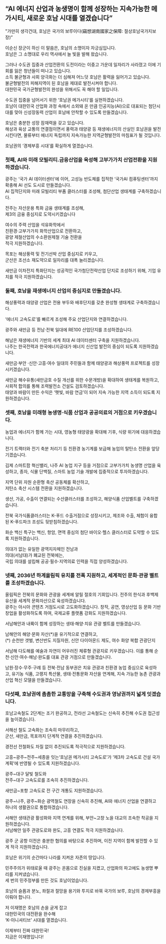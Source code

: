 ## “AI 에너지 산업과 농생명이 함께 성장하는 지속가능한 메가시티, 새로운 호남 시대를 열겠습니다”
"가만히 생각건대, 호남은 국가의 보루이다(竊想湖南國家之保障: 절상호남국가지보장)”  

이순신 장군이 하신 이 말씀은, 호남의 소명이자 자긍심입니다.   
호남은 그 소명대로 우리 역사에서 늘 빛을 발해 왔습니다.   

그러나 수도권 집중과 산업전환의 도전이라는 이중고 가운데 일자리가 사라졌고 이에 기회를 잃은 청년들이 떠나고 있습니다.  
소득 불균형과 사회 양극화는 더 심해져 어느덧 호남은 활력을 잃어가고 있습니다.   
불균형발전의 피해지역이 된 호남을 제대로 발전시켜야 합니다.   
대한민국 국가균형발전의 완성을 위해서도 꼭 해야 할 일입니다.   

수도권 집중을 넘어서기 위한 ‘호남권 메가시티’를 실현하겠습니다.   
호남이 대한민국 산업화 과정 속에서 소외돼 온 만큼 인공지능(AI)으로 대표되는 첨단시대를 맞아 신성장동력 산업이 호남에 안착할 수 있도록 만들겠습니다.  

호남은 충분한 성장 잠재력을 갖고 있습니다.   
해상과 육상 교통의 연결점이면서 풍력과 태양광 등 재생에너지의 산실인 호남권을 발전시킨다면, 물류부터 에너지 독립까지 지속가능한 지역균형발전의 마침표가 될 것입니다.   

호남권의 ‘경제부흥 시대’를 확실하게 열겠습니다.  

### 첫째, AI와 미래 모빌리티․금융산업을 육성해 고부가가치 산업전환을 지원하겠습니다.
광주는 ‘국가 AI 데이터센터’에 이어, 고성능 반도체를 집적한 ‘국가AI 컴퓨팅센터’까지 확충해 AI 선도 도시로 만들겠습니다.  
AI 집적단지와 미래 모빌리티 부품 클러스터를 조성해, 첨단산업 생태계를 구축하겠습니다.  

전주는 자산운용 특화 금융 생태계를 조성해,  
제3의 금융 중심지로 도약시키겠습니다  

여수의 주력 산업을 석유화학에서  
친환경·고부가가치 화학산업으로 전환하고,  
광양 제철산업의 수소환원제철 기술 전환을  
적극 지원하겠습니다.  

목포는 해상풍력 및 전기선박 산업 중심지로 키우고,  
군산은 조선소 재도약으로 일자리를 대폭 늘리겠습니다.  

새만금 이차전지 특화단지는 성공적인 국가첨단전략산업 단지로 조성하기 위해, 기업 유치를 적극 지원하겠습니다.  

### 둘째, 호남을 재생에너지 산업의 중심지로 만들겠습니다.
해상풍력과 태양광 산업은 전용 부두와 배후단지를 갖춘 완성형 생태계로 구축하겠습니다.  

‘에너지 고속도로’를 빠르게 조성해 주요 산업단지와 연결하겠습니다.  

광주와 새만금 등 전남·전북 일대에 RE100 산업단지를 조성하겠습니다.  

해남은 재생에너지 기반의 세계 최대 AI 데이터센터 구축을 지원하겠습니다.  
나주는 한국전력과 한국에너지공대가 에너지 신산업 발전의 중심이 되도록 지원하겠습니다.   

새만금·부안 ·신안·고흥·여수 일대의 주민들과 함께 태양광과 해상풍력 프로젝트를 성장시키겠습니다.  

새만금 해수유통(새만금호 수질 개선를 위한 수문개방)을 확대하여 생태계를 복원하고, 사회적 합의를 통해 조력발전소 건설도 검토하겠습니다.  
태양과 바람이 만든 수익은 ‘햇빛, 바람 연금’이 되어 지속 가능한 지역 소득이 되도록 지원하겠습니다.  

### 셋째, 호남을 미래형 농생명·식품 산업과 공공의료의 거점으로 키우겠습니다.
농업과 에너지가 함께 가는 시대, 영농형 태양광을 확대해 기후, 식량 위기에 대응하겠습니다.  

전기 트랙터와 전기 축분 처리기 등 친환경 농기계를 보급해 농업의 탈탄소 전환을 앞당기겠습니다.  

김제 스마트팜 혁신밸리, 나주 AI 농업 지구 등을 거점으로 고부가가치 농생명 산업을 육성하고, 종자, 식물 단백질, 스마트 농업 기술 개발에 집중적으로 투자하겠습니다.  

지역 단위 자원 순환형 축산 공동체를 확산하고,  
저탄소 축산 시스템 전환을 지원하겠습니다.  

생산, 가공, 수출이 연결되는 수산클러스터를 조성하고, 해양식품 산업벨트를 구축하겠습니다.  

전북 국가식품클러스터는 K-푸드 수출거점으로 성장시키고, 제조와 수출, 체험이 융합된 K-푸드파크 조성도 뒷받침하겠습니다.  

화순 백신 특구는 백신, 항암, 면역 중심의 첨단 바이오‧헬스 클러스터로 도약할 수 있도록 지원하겠습니다.  

의대가 없는 유일한 광역지자체인 전남과  
의대(서남대)가 폐교된 전북에는,  
국립 의대를 설립해 공공·필수·지역의료 인력을 직접 양성하겠습니다.  

### 넷째, 2036년 하계올림픽 유치를 전폭 지원하고, 세계적인 문화·관광 벨트를 조성하겠습니다.
올림픽은 전북의 문화와 관광을 세계에 알릴 절호의 기회입니다. 전주의 한식과 후백제 유산을 세계적 문화자산으로 육성하겠습니다.  
광주는 아시아 콘텐츠 거점도시로 고도화하겠습니다. 창작, 공연, 영상산업 등 문화 기반 창업을 활성화하도록 하여, 국제교류 플랫폼 강화도 지원하겠습니다.  

서남해안과 내륙이 함께 성장하는 생태·해양·치유 관광 벨트를 만들겠습니다.  

남해안의 해양·문화 자산(\*)을 유기적으로 연결하고,   
(*) 순천만 갯벌, 변산반도 지질자원, 신안 다이아몬드 제도, 여수 화양 복합 관광단지   

서남해 다도해를 예술과 자연이 어우러진 체류형 관광지로 키우겠습니다. 이를 통해 순천·신안·여수·해남·완도를 대표 관광 거점으로 만들겠습니다.  

남원·장수·무주·구례 등 전북·전남 동부권은 치유 관광과 친환경 농업 중심으로 육성하고, 유기농 식품, 고랭지 특산물, 생태·전통문화 자산을 연계해, 지속 가능한 농촌 관광과 산업 혁신 모델을 만들겠습니다.  

### 다섯째, 호남권에 촘촘한 교통망을 구축해 수도권과 영남권까지 넓게 잇겠습니다.
호남고속철도 2단계는 조기 완공하고, 전라선 고속철도는 신속히 추진해 수도권 접근성을 높이겠습니다.  

서해선 철도 고속화는 조속히 마무리하고,  
군산, 새만금, 목포까지 단계적 연결을 추진하겠습니다.  

경전선 전철화도 차질 없이 추진되도록 적극적으로 지원하겠습니다.  

고흥\~광주\~전주\~세종을 잇는‘호남권 메가시티 고속도로’가 ‘제3차 고속도로 건설 국가 계획’에 반영될 수 있도록 지원하겠습니다.  

광주\~대구 달빛 철도와  
전주\~대구 고속도로를 조속히 추진하겠습니다.  

새만금~포항 고속도로 전 구간 개통도 지원하겠습니다.  

광주\~나주, 광주\~화순 광역철도 연장을 신속히 추진해, AI와 에너지 산업을 연결하고 하나의 생활권으로 통합하겠습니다.  

서해안 생태관광 활성화와 지역 연계를 위해, 부안~고창 노을 대교의 조속한 착공을 지원하겠습니다.  
서남해안 일주 관광도로와 완도, 고흥 연결도 적극 지원하겠습니다.  

광주 군 공항 이전은 충분한 협의를 바탕으로 추진하며, 이전 지역이 함께 발전할 수 있게 적극 지원하겠습니다.  

호남은 위기의 순간마다 나라를 지켜온 자존의 땅입니다.  

민주주의가 위태로울 때 광주는 온몸으로 진실을 지켰고, 산업화의 파고에도 농생명 뿌리를 지켜냈습니다.  
세 번의 민주정부를 만든 것도 호남이었습니다.  

호남의 슬픔과 분노, 좌절과 절망을 용기와 투지로 바꿔 국가의 보루, 호남의 경제부흥을 이뤄야 합니다.   

저 이재명은 호남의 손을 굳게 잡고  
대한민국의 대전환을 완수해  
‘K-이니셔티브’ 시대를 열겠습니다.   

이제부터 진짜 대한민국!  
지금은 이재명입니다!
